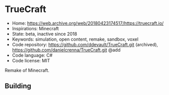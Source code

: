 # TrueCraft

- Home: https://web.archive.org/web/20180423174517/https://truecraft.io/
- Inspirations: Minecraft
- State: beta, inactive since 2018
- Keywords: simulation, open content, remake, sandbox, voxel
- Code repository: https://github.com/ddevault/TrueCraft.git (archived), https://github.com/danielcrenna/TrueCraft.git @add
- Code language: C#
- Code license: MIT

Remake of Minecraft.

## Building
